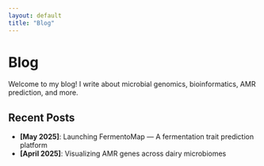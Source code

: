 ```yaml
---
layout: default
title: "Blog"
---
```


# Blog

Welcome to my blog! I write about microbial genomics, bioinformatics, AMR prediction, and more.

## Recent Posts
- **[May 2025]**: Launching FermentoMap — A fermentation trait prediction platform
- **[April 2025]**: Visualizing AMR genes across dairy microbiomes
